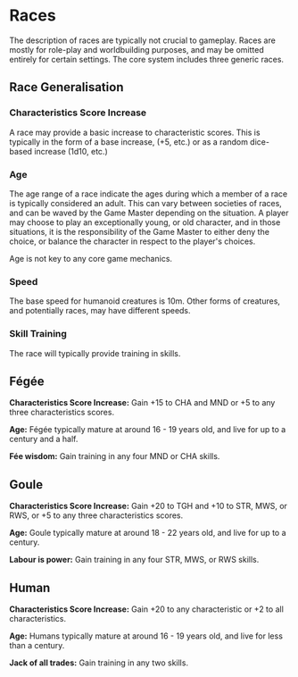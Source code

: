 # Races

The description of races are typically not crucial to gameplay. Races are mostly for role-play and worldbuilding purposes, and may be omitted entirely for certain settings. The core system includes three generic races.

## Race Generalisation

### Characteristics Score Increase

A race may provide a basic increase to characteristic scores. This is typically in the form of a base increase, (+5, etc.) or as a random dice-based increase (1d10, etc.)

### Age

The age range of a race indicate the ages during which a member of a race is typically considered an adult. This can vary between societies of races, and can be waved by the Game Master depending on the situation. A player may choose to play an exceptionally young, or old character, and in those situations, it is the responsibility of the Game Master to either deny the choice, or balance the character in respect to the player's choices.

Age is not key to any core game mechanics.

### Speed

The base speed for humanoid creatures is 10m. Other forms of creatures, and potentially races, may have different speeds.

### Skill Training

The race will typically provide training in skills.

## Fégée

**Characteristics Score Increase:** Gain +15 to CHA and MND or +5 to any three characteristics scores.

**Age:** Fégée typically mature at around 16 - 19 years old, and live for up to a century and a half.

**Fée wisdom:** Gain training in any four MND or CHA skills.

## Goule

**Characteristics Score Increase:** Gain +20 to TGH and +10 to STR, MWS, or RWS, or +5 to any three characteristics scores.

**Age:** Goule typically mature at around 18 - 22 years old, and live for up to a century.

**Labour is power:** Gain training in any four STR, MWS, or RWS skills.

## Human

**Characteristics Score Increase:** Gain +20 to any characteristic or +2 to all characteristics.

**Age:** Humans typically mature at around 16 - 19 years old, and live for less than a century.

**Jack of all trades:** Gain training in any two skills.
